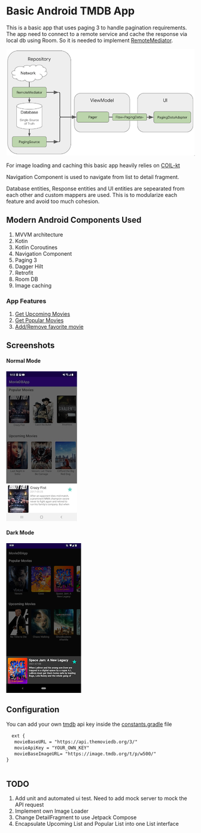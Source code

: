 Basic Android TMDB App
===========================================
This is a basic app that uses paging 3 to handle pagination requirements.
The app need to connect to a remote service and cache the response via local db using Room.
So it is needed to implement [RemoteMediator](https://developer.android.com/reference/kotlin/androidx/paging/RemoteMediator).

![architecture](https://github.com/objectiveCarlo/android_tmdb_app/blob/main/gitassets/arch.png?raw=true) 

For image loading and caching this basic app heavily relies on [COIL-kt](https://github.com/coil-kt/coil)

Navigation Component is used to navigate from list to detail fragment.

Database entities, Response entities and UI entities are sepearated from each other and custom mappers are used. 
This is to modularize each feature and avoid too much cohesion.

<h2>Modern Android Components Used</h2>


1. MVVM architecture
1. Kotin
1. Kotlin Coroutines
1. Navigation Component
1. Paging 3
1. Dagger Hilt
1. Retrofit
1. Room DB
1. Image caching

<h3>App Features</h3>

1. [Get Upcoming Movies](https://github.com/objectiveCarlo/android_tmdb_app/tree/main/app/src/main/java/com/cxd/moviedbapp/features/upcoming)
1. [Get Popular Movies](https://github.com/objectiveCarlo/android_tmdb_app/tree/main/app/src/main/java/com/cxd/moviedbapp/features/popular)
1. [Add/Remove favorite movie](https://github.com/objectiveCarlo/android_tmdb_app/tree/main/app/src/main/java/com/cxd/moviedbapp/features/favorites)

<h2>Screenshots</h2>

<h4>Normal Mode<h4>
   
![normal mode](https://github.com/objectiveCarlo/android_tmdb_app/blob/main/gitassets/lightMode.jpg?raw=true) 

<h4>Dark Mode<h4>
   
![dark mode](https://github.com/objectiveCarlo/android_tmdb_app/blob/main/gitassets/darkMode.png?raw=true)

<h2>Configuration</h2>
   
You can add your own [tmdb](https://www.themoviedb.org/) api key inside the [constants.gradle](https://github.com/objectiveCarlo/android_tmdb_app/blob/main/buildsystem/constants.gradle) file
   
 ```
   ext {
    movieBaseURL = "https://api.themoviedb.org/3/"
    movieApiKey = "YOUR_OWN_KEY"
    movieBaseImageURL= "https://image.tmdb.org/t/p/w500/"
}
   
 ```  
   
<h2>TODO</h2>
   
1. Add unit and automated ui test. Need to add mock server to mock the API request
1. Implement own Image Loader
1. Change DetailFragment to use Jetpack Compose
1. Encapsulate Upcoming List and Popular List into one List interface   
